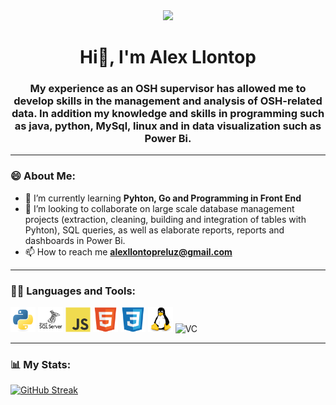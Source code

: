 <div id='header' align='center'>
  <img src='https://media.giphy.com/media/l3vR3LpUR3uFkFXlC/giphy.gif' width='200'/>
  <h1 align='center'>Hi👋, I'm Alex Llontop</h1>
  <h3 align='center'>My experience as an OSH supervisor has allowed me to develop skills in the management and analysis of OSH-related data. In addition my knowledge and skills in programming such as java, python, MySql, linux and in data visualization such as Power Bi.</h3>
</div>

---

### 😄 About Me:

- 🌱 I’m currently learning **Pyhton, Go and Programming in Front End**
- 🔭 I’m looking to collaborate on large scale database management projects (extraction, cleaning, building and integration of tables with Pyhton), SQL queries, as well as elaborate reports, reports and dashboards in Power Bi.
- 📫 How to reach me **alexllontopreluz@gmail.com**

---

<div align='left'>
  <h3>👨‍💻 Languages and Tools: </h3>
  <div>
    <img src='https://github.com/devicons/devicon/blob/master/icons/python/python-original.svg' tittle='PYTHON' alt='PY' width='40' height='40'/>
    <img src='https://github.com/devicons/devicon/blob/master/icons/microsoftsqlserver/microsoftsqlserver-plain-wordmark.svg' tittle='JavaScript' alt='JS' width='40' height='40'/>
    <img src='https://github.com/devicons/devicon/blob/master/icons/javascript/javascript-original.svg' tittle='JavaScript' alt='JS' width='40' height='40'/>
    <img src='https://github.com/devicons/devicon/blob/master/icons/html5/html5-original.svg' tittle='HTML5' alt='HTML' width='40' height='40'/>
    <img src='https://github.com/devicons/devicon/blob/master/icons/css3/css3-original.svg' tittle='CSS3' alt='CSS' width='40' height='40'/>
    <img src='https://github.com/devicons/devicon/blob/master/icons/linux/linux-original.svg' tittle='Linux' alt='Linux' width='40' height='40'/>
    <img src='[https://iconos8.es/icon/0OQR1FYCuA9f/visual-studio-code-2019](https://iconos8.es/icon/0OQR1FYCuA9f/visual-studio-code-2019)' tittle='VC' alt='VC' width='40' height='40'/>
  </div>
</div>

---
### 📊 My Stats:

[![GitHub Streak](https://github-readme-streak-stats.herokuapp.com?user=AlxLlo)](https://git.io/streak-stats)


